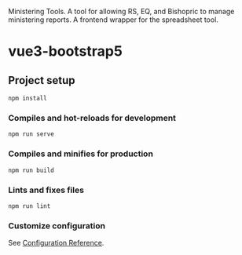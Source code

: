 Ministering Tools. 
A tool for allowing RS, EQ, and Bishopric to manage ministering reports.
A frontend wrapper for the spreadsheet tool.

# vue3-bootstrap5

## Project setup
```
npm install
```

### Compiles and hot-reloads for development
```
npm run serve
```

### Compiles and minifies for production
```
npm run build
```

### Lints and fixes files
```
npm run lint
```

### Customize configuration
See [Configuration Reference](https://cli.vuejs.org/config/).
